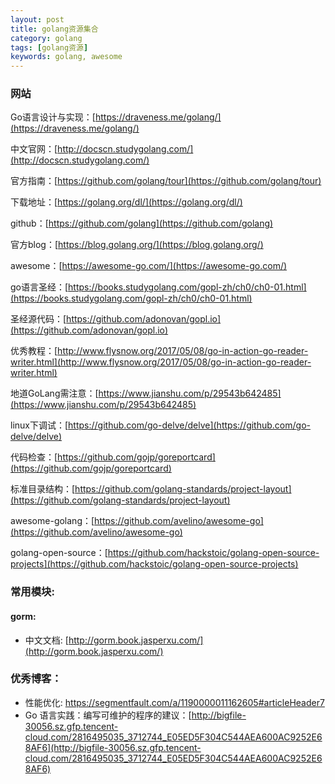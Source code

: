 ```yaml
---
layout: post
title: golang资源集合
category: golang
tags: [golang资源]
keywords: golang, awesome
---
```


### 网站

Go语言设计与实现：[https://draveness.me/golang/](https://draveness.me/golang/)

中文官网：[http://docscn.studygolang.com/](http://docscn.studygolang.com/)

官方指南：[https://github.com/golang/tour](https://github.com/golang/tour)

下载地址：[https://golang.org/dl/](https://golang.org/dl/)

github：[https://github.com/golang](https://github.com/golang)

官方blog：[https://blog.golang.org/](https://blog.golang.org/)

awesome：[https://awesome-go.com/](https://awesome-go.com/)

go语言圣经：[https://books.studygolang.com/gopl-zh/ch0/ch0-01.html](https://books.studygolang.com/gopl-zh/ch0/ch0-01.html)

圣经源代码：[https://github.com/adonovan/gopl.io](https://github.com/adonovan/gopl.io)

优秀教程：[http://www.flysnow.org/2017/05/08/go-in-action-go-reader-writer.html](http://www.flysnow.org/2017/05/08/go-in-action-go-reader-writer.html)

地道GoLang需注意：[https://www.jianshu.com/p/29543b642485](https://www.jianshu.com/p/29543b642485)

linux下调试：[https://github.com/go-delve/delve](https://github.com/go-delve/delve)

代码检查：[https://github.com/gojp/goreportcard](https://github.com/gojp/goreportcard)

标准目录结构：[https://github.com/golang-standards/project-layout](https://github.com/golang-standards/project-layout)

awesome-golang：[https://github.com/avelino/awesome-go](https://github.com/avelino/awesome-go)

golang-open-source：[https://github.com/hackstoic/golang-open-source-projects](https://github.com/hackstoic/golang-open-source-projects)


### 常用模块:
#### gorm:
- 中文文档: [http://gorm.book.jasperxu.com/](http://gorm.book.jasperxu.com/)

### 优秀博客：
- 性能优化: https://segmentfault.com/a/1190000011162605#articleHeader7
- Go 语言实践：编写可维护的程序的建议：[http://bigfile-30056.sz.gfp.tencent-cloud.com/2816495035_3712744_E05ED5F304C544AEA600AC9252E68AF6](http://bigfile-30056.sz.gfp.tencent-cloud.com/2816495035_3712744_E05ED5F304C544AEA600AC9252E68AF6)


